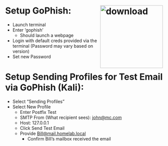 # Setup GoPhish:  <img width="200" height="200" align="right" alt="download" src="https://github.com/user-attachments/assets/70813151-dba8-4566-84de-1d1a630db868" />
- Launch terminal
- Enter ‘gophish’ 
  - Should launch a webpage
- Login with default creds provided via the terminal (Password may vary based on version)
- Set new Password
# Setup Sending Profiles for Test Email via GoPhish (Kali):
- Select “Sending Profiles” 
- Select New Profile 
  - Enter Postfix Test
  - SMTP From (What recipient sees): john@mc.com
  - Host: 127.0.0.1 
  - Click Send Test Email 
  - Provide Bill@mail.homelab.local 
    - Confirm Bill’s mailbox received the email

